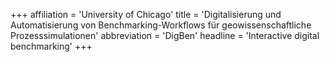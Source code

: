 +++
affiliation = 'University of Chicago'
title = 'Digitalisierung und Automatisierung von Benchmarking-Workflows für geowissenschaftliche Prozesssimulationen'
abbreviation = 'DigBen'
headline = 'Interactive digital benchmarking'
+++
